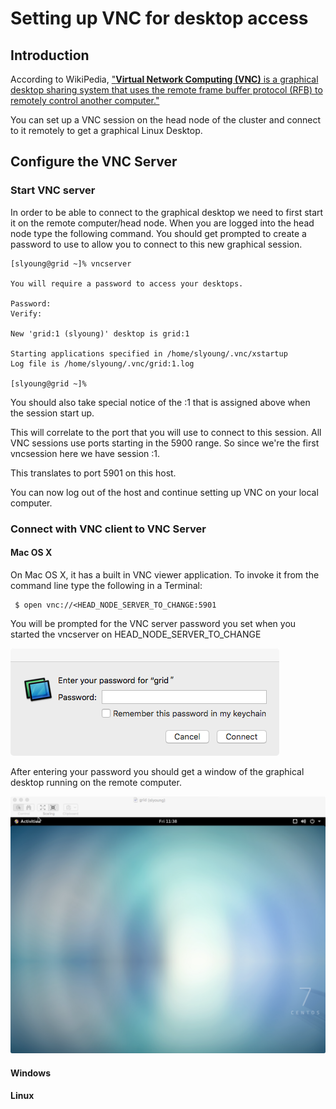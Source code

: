 # Setting up VNC for desktop access

## Introduction

According to WikiPedia, ["**Virtual Network Computing (VNC)** is a graphical desktop sharing system that uses the remote frame buffer protocol (RFB) to remotely control another computer."](https://en.wikipedia.org/wiki/Virtual_Network_Computing) 

You can set up a VNC session on the head node of the cluster and connect to it remotely to get a graphical Linux Desktop. 

## Configure the VNC Server

### Start VNC server
 In order to be able to connect to the graphical desktop we need to first start it on the remote computer/head node. When you are logged into the head node type the following command. You should get prompted to create a password to use to allow you to connect to this new graphical session. 

    [slyoung@grid ~]% vncserver

    You will require a password to access your desktops.

    Password:
    Verify:

    New 'grid:1 (slyoung)' desktop is grid:1

    Starting applications specified in /home/slyoung/.vnc/xstartup
    Log file is /home/slyoung/.vnc/grid:1.log

    [slyoung@grid ~]% 

You should also take special notice of the :1 that is assigned above when the session start up. 

This will correlate to the port that you will use to connect to this session. All VNC sessions use ports starting in the 5900 range. So since we're the first vncsession here we have session :1. 

This translates to port 5901 on this host. 

You can now log out of the host and continue setting up VNC on your local computer. 

### Connect with VNC client to VNC Server

#### Mac OS X

 On Mac OS X, it has a built in VNC viewer application. To invoke it from the command line type the following in a Terminal:
 
     $ open vnc://<HEAD_NODE_SERVER_TO_CHANGE:5901
     
You will be prompted for the VNC server password you set when you started the vncserver on HEAD_NODE_SERVER_TO_CHANGE

![vnc-password-mac.png](img/vnc-password-mac.png)

After entering your password you should get a window of the graphical desktop running on the remote computer. 

![vnc-window-mac.png](img/vnc-window-mac.png)
 

#### Windows

#### Linux
